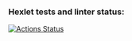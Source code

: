 ### Hexlet tests and linter status:
[![Actions Status](https://github.com/LeusMaximus/frontend-project-lvl2/workflows/hexlet-check/badge.svg)](https://github.com/LeusMaximus/frontend-project-lvl2/actions)